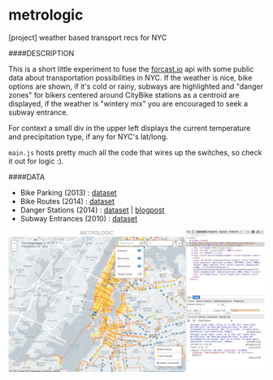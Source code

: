 metrologic
==========

[project] weather based transport recs for NYC

####DESCRIPTION

This is a short little experiment to fuse the [forcast.io](http://forecast.io) api with some public data about transportation possibilities in NYC. If the weather is nice, bike options are shown, if it's cold or rainy, subways are highlighted and "danger zones" for bikers centered around CityBike stations as a centroid are displayed, if the weather is "wintery mix" you are encouraged to seek a subway entrance.

For context a small div in the upper left displays the current temperature and precipitation type, if any for NYC's lat/long.

`main.js` hosts pretty much all the code that wires up the switches, so check it out for logic :).

####DATA

* Bike Parking (2013) : [dataset](https://data.cityofnewyork.us/Transportation/Bicycle-Parking/qpbf-g2yx)
* Bike Routes (2014) : [dataset](http://www.nyc.gov/html/dot/html/about/datafeeds.shtml#bikes)
* Danger Stations (2014) : [dataset](https://benwellington.cartodb.com/tables/dangerstations/public/table) | [blogpost](http://iquantny.tumblr.com/post/95097770919/fatal-cyclist-accident-this-morning-was-tragically#show-last-Point)
* Subway Entrances (2010) : [dataset](https://nycopendata.socrata.com/Transportation/Subway-Entrances/drex-xx56?)

![screenshot-for-color](https://raw.githubusercontent.com/auremoser/metrologic/master/assets/metrologic-full.jpg)

